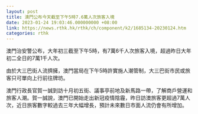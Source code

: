 ```yaml
---
layout: post
title: 澳門公布今天截至下午5時7.6萬人次旅客入境
date: 2023-01-24 19:03:46.000000000 +08:00
link: https://news.rthk.hk/rthk/ch/component/k2/1685134-20230124.htm
categories: rthk
---
```


澳門治安警公布，大年初三截至下午5時，有7萬6千人次旅客入境，超過昨日大年初二全日的7萬1千人次。

由於大三巴街人流擠擁，澳門當局在下午5時許實施人潮管制，大三巴街市民或旅客只可單向上行前往牌坊。

澳門行政長官賀一誠到訪十月初五街、議事亭前地及新馬路一帶，了解商戶營運和旅客人潮。賀一誠說，澳門已開始走出新冠疫情陰霾，昨日訪澳旅客更超過7萬人次，近日旅客數字較過去三年大幅增長，預計未來數日市面人流仍會有所增加。
